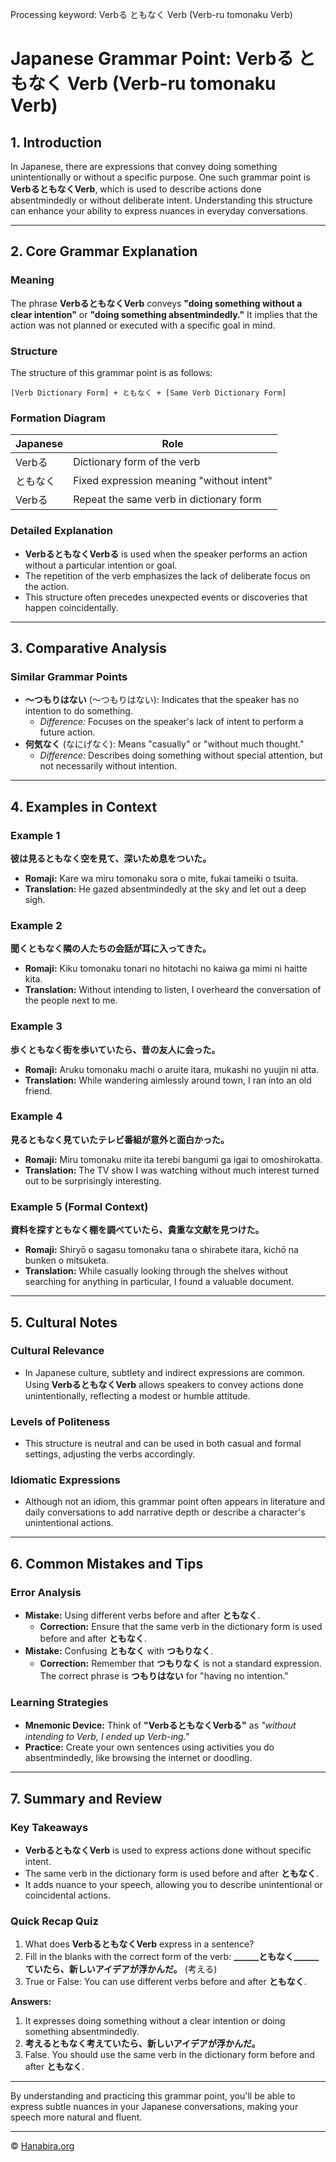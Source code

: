 Processing keyword: Verbる ともなく Verb (Verb-ru tomonaku Verb)
# Japanese Grammar Point: Verbる ともなく Verb (Verb-ru tomonaku Verb)

## 1. Introduction
In Japanese, there are expressions that convey doing something unintentionally or without a specific purpose. One such grammar point is **VerbるともなくVerb**, which is used to describe actions done absentmindedly or without deliberate intent. Understanding this structure can enhance your ability to express nuances in everyday conversations.

---
## 2. Core Grammar Explanation
### Meaning
The phrase **VerbるともなくVerb** conveys **"doing something without a clear intention"** or **"doing something absentmindedly."** It implies that the action was not planned or executed with a specific goal in mind.
### Structure
The structure of this grammar point is as follows:
```
[Verb Dictionary Form] + ともなく + [Same Verb Dictionary Form]
```
### Formation Diagram
| Japanese | Role |
| --- | --- |
| Verbる | Dictionary form of the verb |
| ともなく | Fixed expression meaning "without intent" |
| Verbる | Repeat the same verb in dictionary form |
### Detailed Explanation
- **VerbるともなくVerbる** is used when the speaker performs an action without a particular intention or goal.
- The repetition of the verb emphasizes the lack of deliberate focus on the action.
- This structure often precedes unexpected events or discoveries that happen coincidentally.
---
## 3. Comparative Analysis
### Similar Grammar Points
- **～つもりはない** (～つもりはない): Indicates that the speaker has no intention to do something.
  - *Difference:* Focuses on the speaker's lack of intent to perform a future action.
- **何気なく** (なにげなく): Means "casually" or "without much thought."
  - *Difference:* Describes doing something without special attention, but not necessarily without intention.
---
## 4. Examples in Context
### Example 1
**彼は見るともなく空を見て、深いため息をついた。**
- **Romaji:** Kare wa miru tomonaku sora o mite, fukai tameiki o tsuita.
- **Translation:** He gazed absentmindedly at the sky and let out a deep sigh.
### Example 2
**聞くともなく隣の人たちの会話が耳に入ってきた。**
- **Romaji:** Kiku tomonaku tonari no hitotachi no kaiwa ga mimi ni haitte kita.
- **Translation:** Without intending to listen, I overheard the conversation of the people next to me.
### Example 3
**歩くともなく街を歩いていたら、昔の友人に会った。**
- **Romaji:** Aruku tomonaku machi o aruite itara, mukashi no yuujin ni atta.
- **Translation:** While wandering aimlessly around town, I ran into an old friend.
### Example 4
**見るともなく見ていたテレビ番組が意外と面白かった。**
- **Romaji:** Miru tomonaku mite ita terebi bangumi ga igai to omoshirokatta.
- **Translation:** The TV show I was watching without much interest turned out to be surprisingly interesting.
### Example 5 (Formal Context)
**資料を探すともなく棚を調べていたら、貴重な文献を見つけた。**
- **Romaji:** Shiryō o sagasu tomonaku tana o shirabete itara, kichō na bunken o mitsuketa.
- **Translation:** While casually looking through the shelves without searching for anything in particular, I found a valuable document.
---
## 5. Cultural Notes
### Cultural Relevance
- In Japanese culture, subtlety and indirect expressions are common. Using **VerbるともなくVerb** allows speakers to convey actions done unintentionally, reflecting a modest or humble attitude.
### Levels of Politeness
- This structure is neutral and can be used in both casual and formal settings, adjusting the verbs accordingly.
### Idiomatic Expressions
- Although not an idiom, this grammar point often appears in literature and daily conversations to add narrative depth or describe a character's unintentional actions.
---
## 6. Common Mistakes and Tips
### Error Analysis
- **Mistake:** Using different verbs before and after **ともなく**.
  - **Correction:** Ensure that the same verb in the dictionary form is used before and after **ともなく**.
- **Mistake:** Confusing **ともなく** with **つもりなく**.
  - **Correction:** Remember that **つもりなく** is not a standard expression. The correct phrase is **つもりはない** for "having no intention."
### Learning Strategies
- **Mnemonic Device:** Think of **"VerbるともなくVerbる"** as *"without intending to Verb, I ended up Verb-ing."*
- **Practice:** Create your own sentences using activities you do absentmindedly, like browsing the internet or doodling.
---
## 7. Summary and Review
### Key Takeaways
- **VerbるともなくVerb** is used to express actions done without specific intent.
- The same verb in the dictionary form is used before and after **ともなく**.
- It adds nuance to your speech, allowing you to describe unintentional or coincidental actions.
### Quick Recap Quiz
1. What does **VerbるともなくVerb** express in a sentence?
2. Fill in the blanks with the correct form of the verb:
   **______ともなく______ていたら、新しいアイデアが浮かんだ。** (考える)
3. True or False: You can use different verbs before and after **ともなく**.

**Answers:**
1. It expresses doing something without a clear intention or doing something absentmindedly.
2. **考えるともなく考えていたら、新しいアイデアが浮かんだ。**
3. False. You should use the same verb in the dictionary form before and after **ともなく**.
---
By understanding and practicing this grammar point, you'll be able to express subtle nuances in your Japanese conversations, making your speech more natural and fluent.


---

© [Hanabira.org](https://hanabira.org)
